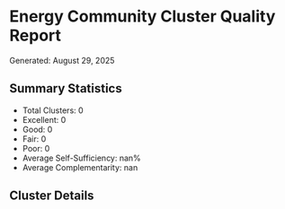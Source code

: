 # Energy Community Cluster Quality Report

Generated: August 29, 2025

## Summary Statistics

- Total Clusters: 0
- Excellent: 0
- Good: 0
- Fair: 0
- Poor: 0
- Average Self-Sufficiency: nan%
- Average Complementarity: nan

## Cluster Details
